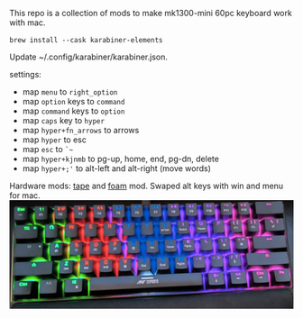This repo is a collection of mods to make mk1300-mini 60pc keyboard work with mac. 
```shell
brew install --cask karabiner-elements
```
Update ~/.config/karabiner/karabiner.json.

settings: 
* map `menu` to `right_option`
* map `option` keys to `command`
* map `command` keys to `option`
* map `caps` key to `hyper`
* map `hyper+fn_arrows` to arrows 
* map `hyper` to esc 
* map `esc` to `` `~ `` 
* map `hyper+kjnmb` to pg-up, home, end, pg-dn, delete
* map `hyper+;'` to alt-left and alt-right (move words)

Hardware mods:
[tape](https://www.reddit.com/r/MechanicalKeyboards/comments/okf3bi/tape_mod/) and [foam](https://www.reddit.com/r/mkindia/comments/wt26nu/can_i_use_this_packaging_foam_for_modding_my/) mod. Swaped alt keys with win and menu for mac. 
![Alt text](mk1300mini.jpg?raw=true "Title")

